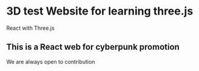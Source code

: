 # 3D test Website for learning three.js

React with Three.js

## This is a React web for cyberpunk promotion

We are always open to contribution